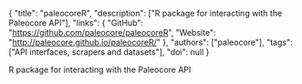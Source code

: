 {
  "title": "paleocoreR",
  "description": ["R package for interacting with the Paleocore API"],
  "links": {
    "GitHub": "https://github.com/paleocore/paleocoreR",
    "Website": "http://paleocore.github.io/paleocoreR/"
  },
  "authors": ["paleocore"],
  "tags": ["API interfaces, scrapers and datasets"],
  "doi": null
}

<!-- Generated by csv2md.R – do not edit by hand -->

R package for interacting with the Paleocore API